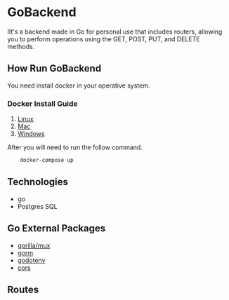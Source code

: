 # GoBackend
IIt's a backend made in Go for personal use that includes routers, allowing you to perform operations using the GET, POST, PUT, and DELETE methods.

## How Run GoBackend

You need install docker in your operative system.

### Docker Install Guide

1. [Linux](https://docs.docker.com/desktop/install/linux-install/)
2. [Mac](https://docs.docker.com/desktop/install/mac-install/)
3. [Windows](https://docs.docker.com/desktop/install/windows-install/)

After you will need to run the follow command.

```bash
    docker-compose up
```

## Technologies

- go
- Postgres SQL

## Go External Packages 

- [gorilla/mux](github.com/gorilla/mux)
- [gorm](https://gorm.io/)
- [godotenv](github.com/joho/godotenv)
- [cors]("github.com/rs/cors")

## Routes

